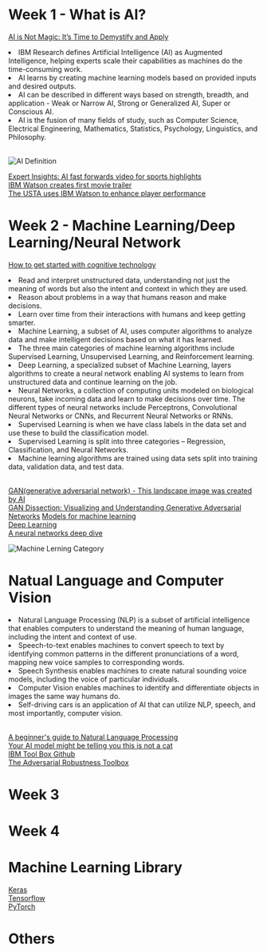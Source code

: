 # Week 1 - What is AI?
[AI is Not Magic: It’s Time to Demystify and Apply](https://www.ibm.com/blogs/think/2019/03/ai-is-not-magic/)

<uo>
<li>IBM Research defines Artificial Intelligence (AI) as Augmented Intelligence, helping experts scale their capabilities as machines do the time-consuming work.</li>
<li>AI learns by creating machine learning models based on provided inputs and desired outputs.</li>
<li>AI can be described in different ways based on strength, breadth, and application - Weak or Narrow AI, Strong or Generalized AI, Super or Conscious AI.</li>
<li>AI is the fusion of many fields of study, such as Computer Science, Electrical Engineering, Mathematics, Statistics, Psychology, Linguistics, and Philosophy.</li>
</uo> <br>

![AI Definition](https://github.com/Blackdog-Programmer/IBM-Applied-AI/blob/master/References/Week1_What_AI/AI_Definition.png)

[Expert Insights: AI fast forwards video for sports highlights](https://www.ibm.com/downloads/cas/XKEPLEJD)\
[IBM Watson creates first movie trailer](https://www.ibm.com/blogs/cloud-archive/2016/08/ibm-watson-creates-first-movie-trailer/)\
[The USTA uses IBM Watson to enhance player performance](https://www.youtube.com/watch?v=CRJm-L-vytU)

# Week 2 - Machine Learning/Deep Learning/Neural Network
[How to get started with cognitive technology](https://www.coursera.org/learn/introduction-to-ai/supplement/jeilU/lesson-summary)

<uo>
  <li>Read and interpret unstructured data, understanding not just the meaning of words but also the intent and context in which they are used.</li>
  <li>Reason about problems in a way that humans reason and make decisions.</li>
  <li>Learn over time from their interactions with humans and keep getting smarter.</li>
</uo>
<uo>
  <li>Machine Learning, a subset of AI, uses computer algorithms to analyze data and make intelligent decisions based on what it has learned.</li>
  <li>The three main categories of machine learning algorithms include Supervised Learning, Unsupervised Learning, and Reinforcement learning.</li>
  <li>Deep Learning, a specialized subset of Machine Learning, layers algorithms to create a neural network enabling AI systems to learn from unstructured data and continue learning on the job.</li>
  <li>Neural Networks, a collection of computing units modeled on biological neurons, take incoming data and learn to make decisions over time. The different types of neural networks include Perceptrons, Convolutional Neural Networks or CNNs, and Recurrent Neural Networks or RNNs.</li>
<uo>
  <li>Supervised Learning is when we have class labels in the data set and use these to build the classification model.</li>
  <li>Supervised Learning is split into three categories – Regression, Classification, and Neural Networks.</li>
  <li>Machine learning algorithms are trained using data sets split into training data, validation data, and test data.</li>
 </uo><br>

[GAN(generative adversarial network)  - This landscape image was created by AI](https://gan-paint-demo.mybluemix.net/?cm_mc_uid=18442949964915524319331&cm_mc_sid_50200000=60398911561414360866&cm_mc_sid_52640000=69930581561414360872)\
[GAN Dissection: Visualizing and Understanding Generative Adversarial Networks](https://gandissect.csail.mit.edu/)
[Models for machine learning](https://developer.ibm.com/articles/cc-models-machine-learning/)\
[Deep Learning](https://www.ibm.com/blogs/think/category/deep-learning/)\
[A neural networks deep dive](https://www.ibm.com/blogs/think/category/deep-learning/)

![Machine Lerning Category](https://github.com/Blackdog-Programmer/IBM-Applied-AI/blob/master/References/Week2_Machine_Learning_DeepLearning_NeuralNetwork/Machine_Learning_Category.png)

# Natual Language and Computer Vision
<uo>
  <li>Natural Language Processing (NLP) is a subset of artificial intelligence that enables computers to understand the meaning of human language, including the intent and context of use.</li>
  <li>Speech-to-text enables machines to convert speech to text by identifying common patterns in the different pronunciations of a word, mapping new voice samples to corresponding words.</li>
  <li>Speech Synthesis enables machines to create natural sounding voice models, including the voice of particular individuals.</li>
  <li>Computer Vision enables machines to identify and differentiate objects in images the same way humans do.</li>
  <li>Self-driving cars is an application of AI that can utilize NLP, speech, and most importantly, computer vision.</li>
 </uo><br>
 
[A beginner's guide to Natural Language Processing](https://developer.ibm.com/articles/a-beginners-guide-to-natural-language-processing/)\
[Your AI model might be telling you this is not a cat](https://art-demo.mybluemix.net/?cm_mc_uid=59963159489715526067556&cm_mc_sid_50200000=57143911561485594784&cm_mc_sid_52640000=48611511561485594790)\
[IBM Tool Box Github](https://github.com/IBM/adversarial-robustness-toolbox)\
[The Adversarial Robustness Toolbox](https://www.ibm.com/blogs/research/2018/08/art-v030-backdoor/?_ga=2.208477968.361234973.1575350840-536090355.1575350840)

# Week 3

# Week 4

# Machine Learning Library
[Keras](https://keras.io/)\
[Tensorflow](https://www.tensorflow.org/)\
[PyTorch](https://pytorch.org/)

# Others
